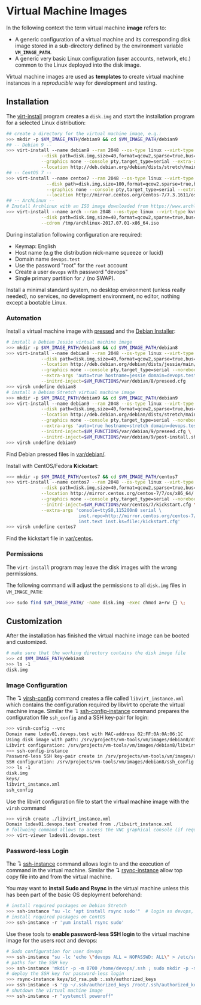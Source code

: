 # Virtual Machine Images

In the following context the term virtual machine **image** refers to:

* A generic configuration of a virtual machine and its corresponding disk image stored in a sub-directory defined by the environment variable **`VM_IMAGE_PATH`**.
* A generic very basic Linux configuration (user accounts, network, etc.) common to the Linux deployed into the disk image.

Virtual machine images are used as **templates** to create virtual machine instances in a _reproducible_ way for development and testing.

## Installation

The [virt-install](https://virt-manager.org/) program creates a `disk.img` and start the installation program for a selected Linux distribution:

```bash 
## create a directory for the virtual machine image, e.g.:
>>> mkdir -p $VM_IMAGE_PATH/debian9 && cd $VM_IMAGE_PATH/debian9
## -- Debian 9 --
>>> virt-install --name debian9 --ram 2048 --os-type linux --virt-type kvm --network bridge=nbr0 \
             --disk path=disk.img,size=40,format=qcow2,sparse=true,bus=virtio \
             --graphics none --console pty,target_type=serial --extra-args 'console=ttyS0,115200n8 serial' \
             --location http://deb.debian.org/debian/dists/stretch/main/installer-amd64/
## -- CentOS 7 --
>>> virt-install --name centos7 --ram 2048 --os-type linux --virt-type kvm --network bridge=nbr0 \
               --disk path=disk.img,size=100,format=qcow2,sparse=true,bus=virtio \
               --graphics none --console pty,target_type=serial --extra-args 'console=ttyS0,115200n8 serial' \
               --location http://mirror.centos.org/centos-7/7.3.1611/os/x86_64/
## -- ArchLinux --
# Install Archlinux with an ISO image downloaded from https://www.archlinux.org/download/
>>> virt-install --name arch --ram 2048 --os-type linux --virt-type kvm --network bridge=nbr0 \
             --disk path=disk.img,size=40,format=qcow2,sparse=true,bus=virtio \
             --cdrom /tmp/archlinux-2017.07.01-x86_64.iso
```

During installation following configuration are required:

* Keymap: English
* Host name (e.g the distribution nick-name squeeze or lucid)
* Domain name `devops.test`
* Use the password "root" for the `root` account
* Create a user `devops` with password "devops"
* Single primary partition for `/` (no SWAP).

Install a minimal standard system, no desktop environment (unless really needed), no services, no development environment, no editor, nothing except a bootable Linux.

### Automation

Install a virtual machine image with [pressed](https://wiki.debian.org/DebianInstaller/Preseed) and the [Debian Installer](https://www.debian.org/releases/stable/amd64/ch06.html.en):

```bash
# install a Debian Jessie virtual machine image
>>> mkdir -p $VM_IMAGE_PATH/debian8 && cd $VM_IMAGE_PATH/debian8
>>> virt-install --name debian8 --ram 2048 --os-type linux --virt-type kvm --network bridge=nbr0 \
             --disk path=disk.img,size=40,format=qcow2,sparse=true,bus=virtio \
             --location http://deb.debian.org/debian/dists/jessie/main/installer-amd64/ \
             --graphics none --console pty,target_type=serial --noreboot \
             --extra-args 'auto=true hostname=jessie domain=devops.test console=ttyS0,115200n8 serial' \
             --initrd-inject=$VM_FUNCTIONS/var/debian/8/preseed.cfg
>>> virsh undefine debian8
# install a Debian Stretch virtual machine image
>>> mkdir -p $VM_IMAGE_PATH/debian9 && cd $VM_IMAGE_PATH/debian9
>>> virt-install --name debian9 --ram 2048 --os-type linux --virt-type kvm --network bridge=nbr0 \
             --disk path=disk.img,size=40,format=qcow2,sparse=true,bus=virtio \
             --location http://deb.debian.org/debian/dists/stretch/main/installer-amd64/ \
             --graphics none --console pty,target_type=serial --noreboot \
             --extra-args 'auto=true hostname=stretch domain=devops.test console=ttyS0,115200n8 serial' \
             --initrd-inject=$VM_FUNCTIONS/var/debian/9/preseed.cfg \
             --initrd-inject=$VM_FUNCTIONS/var/debian/9/post-install.sh
>>> virsh undefine debian9
```

Find Debian pressed files in [var/debian/](../var/debian).

Install with CentOS/Fedora **Kickstart**:

```bash
>>> mkdir -p $VM_IMAGE_PATH/centos7 && cd $VM_IMAGE_PATH/centos7
>>> virt-install --name centos7 --ram 2048 --os-type linux --virt-type kvm --network bridge=nbr0 \
             --disk path=disk.img,size=40,format=qcow2,sparse=true,bus=virtio \
             --location http://mirror.centos.org/centos-7/7/os/x86_64/ \
             --graphics none --console pty,target_type=serial --noreboot \
             --initrd-inject=$VM_FUNCTIONS/var/centos/7/kickstart.cfg \
             --extra-args 'console=ttyS0,115200n8 serial \
                           inst.repo=http://mirror.centos.org/centos-7/7/os/x86_64/ \
                           inst.text inst.ks=file:/kickstart.cfg'
>>> virsh undefine centos7
```

Find the kickstart file in [var/centos](../var/centos).

### Permissions

The `virt-install` program may leave the disk images with the wrong permissions. 

The following command will adjust the permissions to all `disk.img` files in `VM_IMAGE_PATH`:

```bash
>>> sudo find $VM_IMAGE_PATH/ -name disk.img -exec chmod a+rw {} \;
```

## Customization

After the installation has finished the virtual machine image can be booted and customized.

```bash
# make sure that the working directory contains the disk image file
>>> cd $VM_IMAGE_PATH/debian8
>>> ls -1
disk.img
```

### Image Configuration

The ↴ [virsh-config](../bin/virsh-config) command creates a file called `libvirt_instance.xml` which contains the configuration required by libvirt to operate the virtual machine image. Similar the ↴ [ssh-config-instance](../bin/ssh-config-instance) command prepares the configuration file `ssh_config` and a SSH key-pair for login:

```bash
>>> virsh-config --vnc
Domain name lxdev01.devops.test with MAC-address 02:FF:0A:0A:06:1C
Using disk image with path: /srv/projects/vm-tools/vm/images/debian8/disk.img
Libvirt configuration: /srv/projects/vm-tools/vm/images/debian8/libvirt_instance.xml
>>> ssh-config-instance 
Password-less SSH key-pair create in /srv/projects/vm-tools/vm/images/debian8/keys
SSH configuration: /srv/projects/vm-tools/vm/images/debian8/ssh_config
>>> ls -1 
disk.img
keys/
libvirt_instance.xml
ssh_config
```

Use the libvirt configuration file to start the virtual machine image with the `virsh` command

```bash
>>> virsh create ./libvirt_instance.xml
Domain lxdev01.devops.test created from ./libvirt_instance.xml
# follwoing command allows to access the VNC graphical console (if required)
>>> virt-viewer lxdev01.devops.test
```

### Password-less Login

The ↴ [ssh-instance](../bin/ssh-instance) command allows login to and the execution of command in the virtual machine. Similar the ↴ [rsync-instance](..bin/rsync-instance) allow top copy file into and from the virtual machine. 

You may want to **install Sudo and Rsync** in the virtual machine unless this has been part of the basic OS deployment beforehand:

```bash
# install required packages on Debian Stretch
>>> ssh-instance "su -lc 'apt install rsync sudo'"  # login as devops, execute command as root user
# install required packages on CentOS
>>> ssh-instance -r 'yum install rsync sudo'
```

Use these tools to **enable password-less SSH login** to the virtual machine image for the users root and devops: 

```bash
# Sudo configuration for user devops
>>> ssh-instance "su -lc 'echo \"devops ALL = NOPASSWD: ALL\" > /etc/sudoers.d/devops'"
# paths for the SSH key
>>> ssh-instance 'mkdir -p -m 0700 /home/devops/.ssh ; sudo mkdir -p -m 0700 /root/.ssh'
# deploy the SSH key for password-less login
>>> rsync-instance keys/id_rsa.pub :.ssh/authorized_keys
>>> ssh-instance -s 'cp ~/.ssh/authorized_keys /root/.ssh/authorized_keys'
# shutdown the virtual machine image
>>> ssh-instance -r "systemctl poweroff"
```
